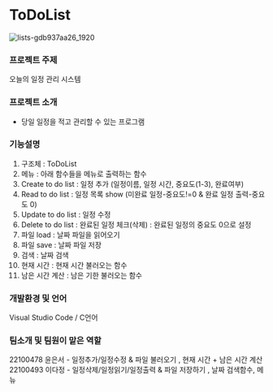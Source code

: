 # ToDoList
![lists-gdb937aa26_1920](https://user-images.githubusercontent.com/46621957/165875070-f9715647-c359-4897-858f-3656eb8cf99b.jpg)

### 프로젝트 주제
  오늘의 일정 관리 시스템
### 프로젝트 소개
  - 당일 일정을 적고 관리할 수 있는 프로그램
### 기능설명
  1. 구조체 : ToDoList
  2. 메뉴 : 아래 함수들을 메뉴로 출력하는 함수
  3. Create to do list : 일정 추가 (일정이름, 일정 시간, 중요도(1-3), 완료여부)
  4. Read to do list : 일정 목록 show (미완료 일정-중요도!=0 & 완료 일정 출력-중요도 0)
  5. Update to do list : 일정 수정 
  6. Delete to do list : 완료된 일정 체크(삭제)  : 완료된 일정의 중요도 0으로 설정
  7. 파일 load : 날짜 파일을 읽어오기
  8. 파일 save : 날짜 파일 저장
  9. 검색 : 날짜 검색
  10. 현재 시간  : 현재 시간 불러오는 함수
  11. 남은 시간 계산 : 남은 기한 불러오는 함수

### 개발환경 및 언어
  Visual Studio Code / C언어
  
### 팀소개 및 팀원이 맡은 역할
  22100478 윤은서 - 일정추가/일정수정 & 파일 불러오기 , 현재 시간 + 남은 시간 계산
  22100493 이다정 - 일정삭제/일정읽기/일정출력 & 파일 저장하기 , 날짜 검색함수, 메뉴
